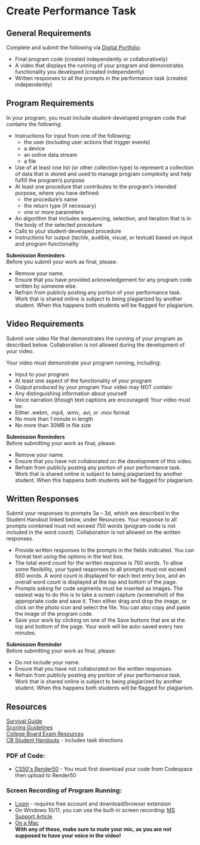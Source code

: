 # Create Performance Task

## General Requirements

Complete and submit the following via [Digital Portfolio](https://digitalportfolio.collegeboard.org/):
- Final program code (created independently or collaboratively)
- A video that displays the running of your program and demonstrates functionality you developed (created independently)
- Written responses to all the prompts in the performance task (created independently)

## Program Requirements

In your program, you must include student-developed program code that contains the following:
- Instructions for input from one of the following:
  - the user (including user actions that trigger events)
  - a device
  - an online data stream
  - a file
- Use of at least one list (or other collection type) to represent a collection of data that is stored and used to manage program complexity and help fulfill the program’s purpose
- At least one procedure that contributes to the program’s intended purpose, where you have defined:
  - the procedure’s name
  - the return type (if necessary)
  - one or more parameters
- An algorithm that includes sequencing, selection, and iteration that is in the body of the selected procedure
- Calls to your student-developed procedure 
- Instructions for output (tactile, audible, visual, or textual) based on input and program functionality

**Submission Reminders**  
Before you submit your work as final, please:
- Remove your name.
- Ensure that you have provided acknowledgement for any program code written by someone else.
- Refrain from publicly posting any portion of your performance task. Work that is shared online is subject to being plagiarized by another student. When this happens both students will be flagged for plagiarism.

## Video Requirements

Submit one video file that demonstrates the running of your program as described below. Collaboration is not allowed during the development of your video.

Your video must demonstrate your program running, including:
- Input to your program
- At least one aspect of the functionality of your program
- Output produced by your program
Your video may NOT contain:  
- Any distinguishing information about yourself
- Voice narration (though text captions are encouraged)
Your video must be:  
- Either .webm, .mp4, .wmv, .avi, or .mov format
- No more than 1 minute in length
- No more than 30MB in file size

**Submission Reminders**  
Before submitting your work as final, please:
- Remove your name.
- Ensure that you have not collaborated on the development of this video.
- Refrain from publicly posting any portion of your performance task. Work that is shared online is subject to being plagiarized by another student. When this happens both students will be flagged for plagiarism.

## Written Responses

Submit your responses to prompts 3a – 3d, which are described in the Student Handout linked below, under Resources. Your response to all prompts combined must not exceed 750 words (program code is not included in the word count). Collaboration is not allowed on the written responses.
- Provide written responses to the prompts in the fields indicated.  You can format text using the options in the text box. 
- The total word count for the written response is 750 words. To allow some flexibility, your typed responses to all prompts must not exceed 850 words. A word count is displayed for each text entry box, and an overall word count is displayed at the top and bottom of the page.
- Prompts asking for code segments must be inserted as images. The easiest way to do this is to take a screen capture (screenshot) of the appropriate code and save it. Then either drag and drop the image, or click on the photo icon and select the file. You can also copy and paste the image of the program code.
- Save your work by clicking on one of the Save buttons that are at the top and bottom of the page. Your work will be auto-saved every two minutes.

**Submission Reminder**  
Before submitting your work as final, please:
- Do not include your name.
- Ensure that you have not collaborated on the written responses.
- Refrain from publicly posting any portion of your performance task. Work that is shared online is subject to being plagiarized by another student. When this happens both students will be flagged for plagiarism.

## Resources  

[Survival Guide](https://candib80.github.io/apcsp/assets/pdfs/digital_portfolio/create-survival-2021.pdf)<br>
[Scoring Guidelines](https://apcentral.collegeboard.org/media/pdf/ap22-sg-computer-science-principles.pdf)<br>
[College Board Exam Resources](https://apcentral.collegeboard.org/courses/ap-computer-science-principles/exam)<br>
[CB Student Handouts](https://apcentral.collegeboard.org/media/pdf/ap-csp-student-task-directions.pdf) - includes task directions


### PDF of Code:
  - [CS50's Render50](https://render.cs50.io/) - You must first download your code from Codespace then upload to Render50

### Screen Recording of Program Running:
  - [Loom](https://www.loom.com/signup) - requires free account and download/browser extension
  - On Windows 10/11, you can use the built-in screen recording: [MS Support Article](https://support.microsoft.com/en-us/windows/use-a-screen-reader-to-record-your-screen-with-xbox-game-bar-5328cd25-9046-4472-8a14-c485f138802c)
  - [On a Mac](https://support.apple.com/en-us/HT208721)  
**With any of these, make sure to mute your mic, as you are not supposed to have your voice in the video!**
